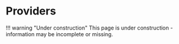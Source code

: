 # Providers

!!! warning "Under construction"
    This page is under construction - information may be incomplete or missing.
